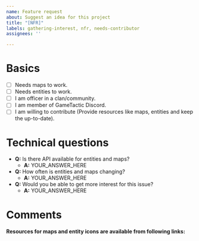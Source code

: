 ```yaml
---
name: Feature request
about: Suggest an idea for this project
title: "[NFR]"
labels: gathering-interest, nfr, needs-contributor
assignees: ''

---
```


<!-- Please add X between [ ] if true. Otherwise leave empty. -->

# Basics

- [ ] Needs maps to work.
- [ ] Needs entities to work.
- [ ] I am officer in a clan/community.
- [ ] I am member of GameTactic Discord.
- [ ] I am willing to contribute (Provide resources like maps, entities and keep the up-to-date).

# Technical questions

- **Q:** Is there API available for entities and maps? 
    - **A:** YOUR_ANSWER_HERE
- **Q:** How often is entities and maps changing?
    - **A:** YOUR_ANSWER_HERE
- **Q:** Would you be able to get more interest for this issue?
    - **A:** YOUR_ANSWER_HERE

# Comments



<!-- Write your comments over this line why would we want implement this. -->
#### Resources for maps and entity icons are available from following links:



<!-- 
###################################################################
# Please add links with explanation to possible icons, maps, API, doc, etc above this line  #
# or if not available please type "Not available". If this issue gets enough attention and    #
# likes, we will be considering adding it into our app. THANK YOU!                                    #
###################################################################
-->
